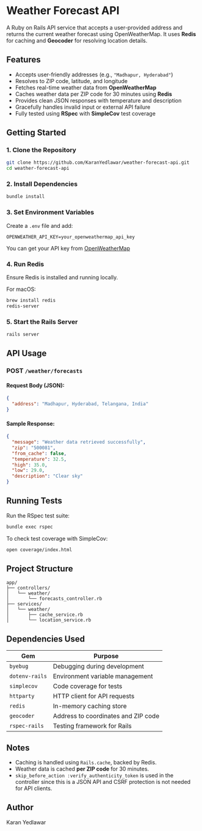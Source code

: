 # Weather Forecast API

A Ruby on Rails API service that accepts a user-provided address and returns the current weather forecast using OpenWeatherMap. It uses **Redis** for caching and **Geocoder** for resolving location details.

## Features

- Accepts user-friendly addresses (e.g., `"Madhapur, Hyderabad"`)
- Resolves to ZIP code, latitude, and longitude
- Fetches real-time weather data from **OpenWeatherMap**
- Caches weather data per ZIP code for 30 minutes using **Redis**
- Provides clean JSON responses with temperature and description
- Gracefully handles invalid input or external API failure
- Fully tested using **RSpec** with **SimpleCov** test coverage

## Getting Started

### 1. Clone the Repository

```bash
git clone https://github.com/KaranYedlawar/weather-forecast-api.git
cd weather-forecast-api
```

### 2. Install Dependencies

```bash
bundle install
```

### 3. Set Environment Variables

Create a `.env` file and add:

```
OPENWEATHER_API_KEY=your_openweathermap_api_key
```

You can get your API key from [OpenWeatherMap](https://openweathermap.org/api)

### 4. Run Redis

Ensure Redis is installed and running locally.

For macOS:

```bash
brew install redis
redis-server
```

### 5. Start the Rails Server

```bash
rails server
```

## API Usage

### POST `/weather/forecasts`

#### Request Body (JSON):

```json
{
  "address": "Madhapur, Hyderabad, Telangana, India"
}
```

#### Sample Response:

```json
{
  "message": "Weather data retrieved successfully",
  "zip": "500081",
  "from_cache": false,
  "temperature": 32.5,
  "high": 35.0,
  "low": 29.0,
  "description": "Clear sky"
}
```

## Running Tests

Run the RSpec test suite:

```bash
bundle exec rspec
```

To check test coverage with SimpleCov:

```bash
open coverage/index.html
```

## Project Structure

```
app/
├── controllers/
│   └── weather/
│       └── forecasts_controller.rb
├── services/
│   └── weather/
│       ├── cache_service.rb
│       └── location_service.rb
```

## Dependencies Used

| Gem            | Purpose                             |
|----------------|-------------------------------------|
| `byebug`       | Debugging during development        |
| `dotenv-rails` | Environment variable management     |
| `simplecov`    | Code coverage for tests             |
| `httparty`     | HTTP client for API requests        |
| `redis`        | In-memory caching store             |
| `geocoder`     | Address to coordinates and ZIP code |
| `rspec-rails`  | Testing framework for Rails         |


## Notes

- Caching is handled using `Rails.cache`, backed by Redis.
- Weather data is cached **per ZIP code** for 30 minutes.
- `skip_before_action :verify_authenticity_token` is used in the controller since this is a JSON API and CSRF protection is not needed for API clients.

## Author
Karan Yedlawar

